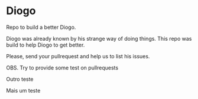 Diogo
=====

Repo to build a better Diogo.

Diogo was already known by his strange way of doing things.
This repo was build to help Diogo to get better.

Please, send your pullrequest and help us to list his issues.

OBS. Try to provide some test on pullrequests

Outro teste


Mais um teste
